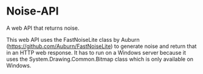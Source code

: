 # Noise-API
A web API that returns noise.

This web API uses the FastNoiseLite class by Auburn (https://github.com/Auburn/FastNoiseLite) to generate noise and return that in an HTTP web response.
It has to run on a Windows server because it uses the System.Drawing.Common.Bitmap class which is only available on Windows.
